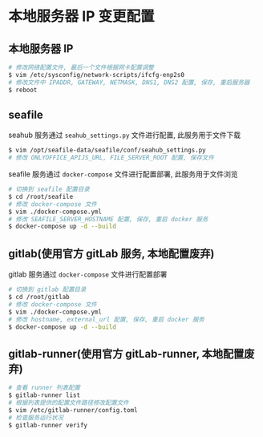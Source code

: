 # 本地服务器 IP 变更配置

## 本地服务器 IP

```bash
# 修改网络配置文件, 最后一个文件根据网卡配置调整
$ vim /etc/sysconfig/network-scripts/ifcfg-enp2s0
# 修改文件中 IPADDR, GATEWAY, NETMASK, DNS1, DNS2 配置, 保存, 重启服务器
$ reboot
```

## seafile

seahub 服务通过 `seahub_settings.py` 文件进行配置, 此服务用于文件下载

```bash
$ vim /opt/seafile-data/seafile/conf/seahub_settings.py
# 修改 ONLYOFFICE_APIJS_URL, FILE_SERVER_ROOT 配置, 保存文件
```

seafile 服务通过 `docker-compose` 文件进行配置部署, 此服务用于文件浏览

```bash
# 切换到 seafile 配置目录
$ cd /root/seafile
# 修改 docker-compose 文件
$ vim ./docker-compose.yml
# 修改 SEAFILE_SERVER_HOSTNAME 配置, 保存, 重启 docker 服务
$ docker-compose up -d --build
```

## gitlab(使用官方 gitLab 服务, 本地配置废弃)

gitlab 服务通过 `docker-compose` 文件进行配置部署

```bash
# 切换到 gitlab 配置目录
$ cd /root/gitlab
# 修改 docker-compose 文件
$ vim ./docker-compose.yml
# 修改 hostname, external_url 配置, 保存, 重启 docker 服务
$ docker-compose up -d --build
```

## gitlab-runner(使用官方 gitLab-runner, 本地配置废弃)

```bash
# 查看 runner 列表配置
$ gitlab-runner list
# 根据列表提供的配置文件路径修改配置文件
$ vim /etc/gitlab-runner/config.toml
# 检查服务运行状况
$ gitlab-runner verify
```
